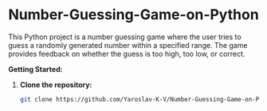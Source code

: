 # Number-Guessing-Game-on-Python
This Python project is a number guessing game where the user tries to guess a randomly generated number within a specified range. The game provides feedback on whether the guess is too high, too low, or correct.   

**Getting Started:**

1. **Clone the repository:**
   ```bash
   git clone https://github.com/Yaroslav-K-V/Number-Guessing-Game-on-Python && cd Number-Guessing-Game-on-Python && ./main.py
